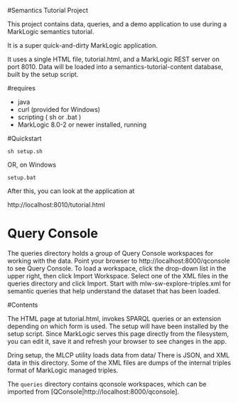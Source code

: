 #Semantics Tutorial Project

This project contains data, queries, and a demo application to use during a
MarkLogic semantics tutorial.

It is a super quick-and-dirty MarkLogic application.

It uses a single HTML file, tutorial.html, and a MarkLogic REST server
on port 8010. Data will be loaded into a semantics-tutorial-content database,
built by the setup script.

#requires

* java
* curl  (provided for Windows)
* scripting ( sh or .bat )
* MarkLogic 8.0-2 or newer installed, running

#Quickstart

```
sh setup.sh
```

OR, on Windows

```
setup.bat
```

After this, you can look at the application at

http://localhost:8010/tutorial.html

# Query Console

The queries directory holds a group of Query Console workspaces for working
with the data. Point your browser to http://localhost:8000/qconsole to see
Query Console. To load a workspace, click the drop-down list in the upper
right, then click Import Workspace. Select one of the XML files in the queries
directory and click Import. Start with mlw-sw-explore-triples.xml for semantic
queries that help understand the dataset that has been loaded.

#Contents

The HTML page at tutorial.html, invokes SPARQL queries or an extension
depending on which form is used.  The setup will have been installed by the
setup script.  Since MarkLogic serves this page directly from the filesystem,
you can edit it, save it and refresh your browser to see changes in the app.

Dring setup, the MLCP utility loads data from data/  There is JSON, and XML
data in this directory.  Some of the XML files are dumps of the internal
triples format of MarkLogic managed triples.

The `queries` directory contains qconsole workspaces, which can be imported from [QConsole|http://localhost:8000/qconsole].

